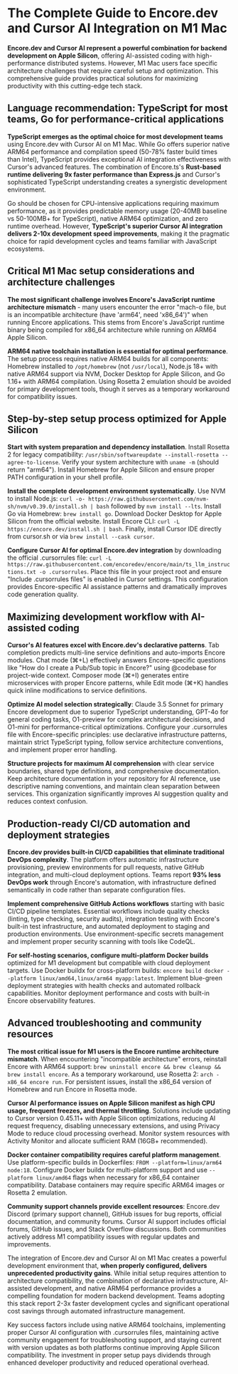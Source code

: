 # The Complete Guide to Encore.dev and Cursor AI Integration on M1 Mac

**Encore.dev and Cursor AI represent a powerful combination for backend development on Apple Silicon**, offering AI-assisted coding with high-performance distributed systems. However, M1 Mac users face specific architecture challenges that require careful setup and optimization. This comprehensive guide provides practical solutions for maximizing productivity with this cutting-edge tech stack.

## Language recommendation: TypeScript for most teams, Go for performance-critical applications

**TypeScript emerges as the optimal choice for most development teams** using Encore.dev with Cursor AI on M1 Mac. While Go offers superior native ARM64 performance and compilation speed (50-78% faster build times than Intel), TypeScript provides exceptional AI integration effectiveness with Cursor's advanced features. The combination of Encore.ts's **Rust-based runtime delivering 9x faster performance than Express.js** and Cursor's sophisticated TypeScript understanding creates a synergistic development environment.

Go should be chosen for CPU-intensive applications requiring maximum performance, as it provides predictable memory usage (20-40MB baseline vs 50-100MB+ for TypeScript), native ARM64 optimization, and zero runtime overhead. However, **TypeScript's superior Cursor AI integration delivers 2-10x development speed improvements**, making it the pragmatic choice for rapid development cycles and teams familiar with JavaScript ecosystems.

## Critical M1 Mac setup considerations and architecture challenges

**The most significant challenge involves Encore's JavaScript runtime architecture mismatch** - many users encounter the error "mach-o file, but is an incompatible architecture (have 'arm64', need 'x86_64')" when running Encore applications. This stems from Encore's JavaScript runtime binary being compiled for x86_64 architecture while running on ARM64 Apple Silicon.

**ARM64 native toolchain installation is essential for optimal performance**. The setup process requires native ARM64 builds for all components: Homebrew installed to `/opt/homebrew` (not `/usr/local`), Node.js 18+ with native ARM64 support via NVM, Docker Desktop for Apple Silicon, and Go 1.16+ with ARM64 compilation. Using Rosetta 2 emulation should be avoided for primary development tools, though it serves as a temporary workaround for compatibility issues.

## Step-by-step setup process optimized for Apple Silicon

**Start with system preparation and dependency installation**. Install Rosetta 2 for legacy compatibility: `/usr/sbin/softwareupdate --install-rosetta --agree-to-license`. Verify your system architecture with `uname -m` (should return "arm64"). Install Homebrew for Apple Silicon and ensure proper PATH configuration in your shell profile.

**Install the complete development environment systematically**. Use NVM to install Node.js: `curl -o- https://raw.githubusercontent.com/nvm-sh/nvm/v0.39.0/install.sh | bash` followed by `nvm install --lts`. Install Go via Homebrew: `brew install go`. Download Docker Desktop for Apple Silicon from the official website. Install Encore CLI: `curl -L https://encore.dev/install.sh | bash`. Finally, install Cursor IDE directly from cursor.sh or via `brew install --cask cursor`.

**Configure Cursor AI for optimal Encore.dev integration** by downloading the official .cursorrules file: `curl -L https://raw.githubusercontent.com/encoredev/encore/main/ts_llm_instructions.txt -o .cursorrules`. Place this file in your project root and ensure "Include .cursorrules files" is enabled in Cursor settings. This configuration provides Encore-specific AI assistance patterns and dramatically improves code generation quality.

## Maximizing development workflow with AI-assisted coding

**Cursor's AI features excel with Encore.dev's declarative patterns**. Tab completion predicts multi-line service definitions and auto-imports Encore modules. Chat mode (⌘+L) effectively answers Encore-specific questions like "How do I create a Pub/Sub topic in Encore?" using @codebase for project-wide context. Composer mode (⌘+I) generates entire microservices with proper Encore patterns, while Edit mode (⌘+K) handles quick inline modifications to service definitions.

**Optimize AI model selection strategically**: Claude 3.5 Sonnet for primary Encore development due to superior TypeScript understanding, GPT-4o for general coding tasks, O1-preview for complex architectural decisions, and O1-mini for performance-critical optimizations. Configure your .cursorrules file with Encore-specific principles: use declarative infrastructure patterns, maintain strict TypeScript typing, follow service architecture conventions, and implement proper error handling.

**Structure projects for maximum AI comprehension** with clear service boundaries, shared type definitions, and comprehensive documentation. Keep architecture documentation in your repository for AI reference, use descriptive naming conventions, and maintain clean separation between services. This organization significantly improves AI suggestion quality and reduces context confusion.

## Production-ready CI/CD automation and deployment strategies

**Encore.dev provides built-in CI/CD capabilities that eliminate traditional DevOps complexity**. The platform offers automatic infrastructure provisioning, preview environments for pull requests, native GitHub integration, and multi-cloud deployment options. Teams report **93% less DevOps work** through Encore's automation, with infrastructure defined semantically in code rather than separate configuration files.

**Implement comprehensive GitHub Actions workflows** starting with basic CI/CD pipeline templates. Essential workflows include quality checks (linting, type checking, security audits), integration testing with Encore's built-in test infrastructure, and automated deployment to staging and production environments. Use environment-specific secrets management and implement proper security scanning with tools like CodeQL.

**For self-hosting scenarios, configure multi-platform Docker builds** optimized for M1 development but compatible with cloud deployment targets. Use Docker buildx for cross-platform builds: `encore build docker --platform linux/amd64,linux/arm64 myapp:latest`. Implement blue-green deployment strategies with health checks and automated rollback capabilities. Monitor deployment performance and costs with built-in Encore observability features.

## Advanced troubleshooting and community resources

**The most critical issue for M1 users is the Encore runtime architecture mismatch**. When encountering "incompatible architecture" errors, reinstall Encore with ARM64 support: `brew uninstall encore && brew cleanup && brew install encore`. As a temporary workaround, use Rosetta 2: `arch -x86_64 encore run`. For persistent issues, install the x86_64 version of Homebrew and run Encore in Rosetta mode.

**Cursor AI performance issues on Apple Silicon manifest as high CPU usage, frequent freezes, and thermal throttling**. Solutions include updating to Cursor version 0.45.11+ with Apple Silicon optimizations, reducing AI request frequency, disabling unnecessary extensions, and using Privacy Mode to reduce cloud processing overhead. Monitor system resources with Activity Monitor and allocate sufficient RAM (16GB+ recommended).

**Docker container compatibility requires careful platform management**. Use platform-specific builds in Dockerfiles: `FROM --platform=linux/arm64 node:18`. Configure Docker buildx for multi-platform support and use `--platform linux/amd64` flags when necessary for x86_64 container compatibility. Database containers may require specific ARM64 images or Rosetta 2 emulation.

**Community support channels provide excellent resources**: Encore.dev Discord (primary support channel), GitHub issues for bug reports, official documentation, and community forums. Cursor AI support includes official forums, GitHub issues, and Stack Overflow discussions. Both communities actively address M1 compatibility issues with regular updates and improvements.

The integration of Encore.dev and Cursor AI on M1 Mac creates a powerful development environment that, **when properly configured, delivers unprecedented productivity gains**. While initial setup requires attention to architecture compatibility, the combination of declarative infrastructure, AI-assisted development, and native ARM64 performance provides a compelling foundation for modern backend development. Teams adopting this stack report 2-3x faster development cycles and significant operational cost savings through automated infrastructure management.

Key success factors include using native ARM64 toolchains, implementing proper Cursor AI configuration with .cursorrules files, maintaining active community engagement for troubleshooting support, and staying current with version updates as both platforms continue improving Apple Silicon compatibility. The investment in proper setup pays dividends through enhanced developer productivity and reduced operational overhead.
